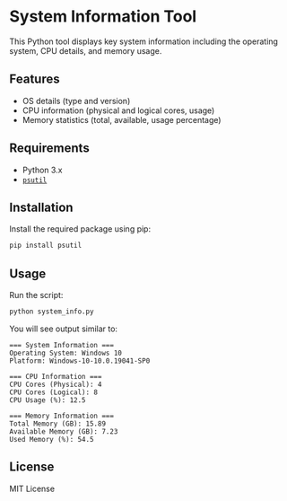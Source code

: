 # System Information Tool

This Python tool displays key system information including the operating system, CPU details, and memory usage.

## Features

- OS details (type and version)
- CPU information (physical and logical cores, usage)
- Memory statistics (total, available, usage percentage)

## Requirements

- Python 3.x
- [`psutil`](https://pypi.org/project/psutil/)

## Installation

Install the required package using pip:

```bash
pip install psutil
```

## Usage

Run the script:

```bash
python system_info.py
```

You will see output similar to:

```
=== System Information ===
Operating System: Windows 10
Platform: Windows-10-10.0.19041-SP0

=== CPU Information ===
CPU Cores (Physical): 4
CPU Cores (Logical): 8
CPU Usage (%): 12.5

=== Memory Information ===
Total Memory (GB): 15.89
Available Memory (GB): 7.23
Used Memory (%): 54.5
```

## License

MIT License
